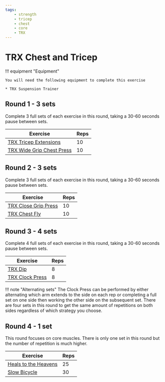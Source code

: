 ```yaml
---
tags:
    - strength
    - tricep
    - chest
    - core
    - TRX
---
```


# TRX Chest and Tricep

!!! equipment "Equipment"

    You will need the following equipment to complete this exercise
    
    * TRX Suspension Trainer

## Round 1 - 3 sets
Complete 3 full sets of each exercise in this round, taking a 30-60 seconds pause between sets.

| Exercise                                                       | Reps |
|----------                                                      |:-----|
| [TRX Tricep Extensions](../exercises/trx-tricep-extension.md)     | 10 |
| [TRX Wide Grip Chest Press](../exercises/trx-wide-chest-press.md) | 10 |

## Round 2 - 3 sets
Complete 3 full sets of each exercise in this round, taking a 30-60 seconds pause between sets.

| Exercise                                             | Reps |
|----------                                            |:-----|
| [TRX Close Grip Press](../exercises/trx-close-press.md) | 10 |
| [TRX Chest Fly](../exercises/trx-chest-fly.md)          | 10 |

## Round 3 - 4 sets
Complete 4 full sets of each exercise in this round, taking a 30-60 seconds pause between sets.

| Exercise                                        | Reps |
|----------                                       |:-----|
| [TRX Dip](../exercises/trx-dip.md)                 | 8 |
| [TRX Clock Press](../exercises/trx-clock-press.md) | 8 |

!!! note "Alternating sets"
    The Clock Press can be performed by either alternating which arm extends to the side on each rep or completing a full set on one side then working the other side on the subsequent set.  There are four sets in this round to get the same amount of repetitions on both sides regardless of which strategy you choose.

## Round 4 - 1 set
This round focuses on core muscles.  There is only one set in this round but the number of repetition is much higher.

| Exercise                                           | Reps |
|----------                                          |:-----|
| [Heals to the Heavens](../exercises/heals-heaven.md)  | 25 |
| [Slow Bicycle](../exercises/slow-bicycle.md)          | 30 |
